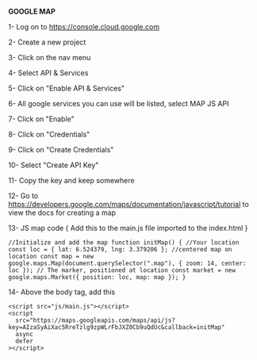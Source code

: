 **GOOGLE MAP**

1- Log on to https://console.cloud.google.com

2- Create a new project

3- Click on the nav menu

4- Select API & Services

5- Click on "Enable API & Services"

6- All google services you can use will be listed, select MAP JS API

7- Click on "Enable"

8- Click on "Credentials"

9- Click on "Create Credentials"

10- Select "Create API Key"

11- Copy the key and keep somewhere

12- Go to https://developers.google.com/maps/documentation/javascript/tutorial to view the docs for creating a map

13- JS map code { Add this to the main.js file imported to the index.html }

`//Initialize and add the map function initMap() { //Your location const loc = { lat: 6.524379, lng: 3.379206 }; //centered map on location const map = new google.maps.Map(document.querySelector(".map"), { zoom: 14, center: loc }); // The marker, positioned at location const market = new google.maps.Market({ position: loc, map: map }); }`

14- Above the body tag, add this

    <script src="js/main.js"></script>
    <script
      src="https://maps.googleapis.com/maps/api/js?key=AIzaSyAiXac5RreTzlg9zpWLrFbJXZ0Cb9uQdUc&callback=initMap"
      async
      defer
    ></script>
